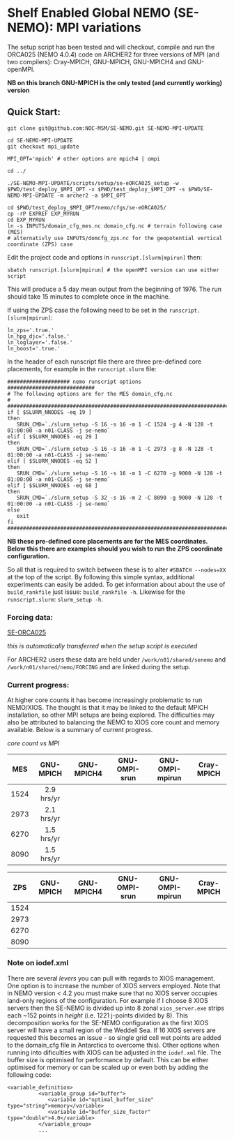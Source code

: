 # Shelf Enabled Global NEMO (SE-NEMO): MPI variations

The setup script has been tested and will checkout, compile and run the ORCA025 (NEMO 4.0.4) code on ARCHER2 for three versions of MPI (and two compilers): Cray-MPICH, GNU-MPICH, GNU-MPICH4 and GNU-openMPI.

**NB on this branch GNU-MPICH is the only tested (and currently working) version**

## Quick Start:

```
git clone git@github.com:NOC-MSM/SE-NEMO.git SE-NEMO-MPI-UPDATE

cd SE-NEMO-MPI-UPDATE
git checkout mpi_update

MPI_OPT='mpich' # other options are mpich4 | ompi

cd ../

./SE-NEMO-MPI-UPDATE/scripts/setup/se-eORCA025_setup -w $PWD/test_deploy_$MPI_OPT -x $PWD/test_deploy_$MPI_OPT -s $PWD/SE-NEMO-MPI-UPDATE -m archer2 -a $MPI_OPT

cd $PWD/test_deploy_$MPI_OPT/nemo/cfgs/se-eORCA025/
cp -rP EXPREF EXP_MYRUN
cd EXP_MYRUN
ln -s INPUTS/domain_cfg_mes.nc domain_cfg.nc # terrain following case (MES)
# alternativly use INPUTS/domcfg_zps.nc for the geopotential vertical coordinate (ZPS) case
```
Edit the project code and options in  `runscript.[slurm|mpirun]` then:
```
sbatch runscript.[slurm|mpirun] # the openMPI version can use either script
```
This will produce a 5 day mean output from the beginning of 1976. The run should take 15 minutes to complete once in the machine.

If using the ZPS case the following need to be set in the `runscript.[slurm|mpirun]`:
```
ln_zps='.true.'
ln_hpg_djc='.false.'
ln_loglayer='.false.'
ln_boost='.true.'
```

In the header of each runscript file there are three pre-defined core placements, for example in the `runscript.slurm` file:
```
#################### nemo runscript options ############################
# The following options are for the MES domain_cfg.nc                  #
########################################################################
if [ $SLURM_NNODES -eq 19 ]
then
   SRUN_CMD=`./slurm_setup -S 16 -s 16 -m 1 -C 1524 -g 4 -N 128 -t 01:00:00 -a n01-CLASS -j se-nemo`
elif [ $SLURM_NNODES -eq 29 ]
then
   SRUN_CMD=`./slurm_setup -S 16 -s 16 -m 1 -C 2973 -g 8 -N 128 -t 01:00:00 -a n01-CLASS -j se-nemo`
elif [ $SLURM_NNODES -eq 52 ]
then
   SRUN_CMD=`./slurm_setup -S 16 -s 16 -m 1 -C 6270 -g 9000 -N 128 -t 01:00:00 -a n01-CLASS -j se-nemo`
elif [ $SLURM_NNODES -eq 68 ]
then
   SRUN_CMD=`./slurm_setup -S 32 -s 16 -m 2 -C 8090 -g 9000 -N 128 -t 01:00:00 -a n01-CLASS -j se-nemo`
else
   exit
fi
########################################################################
```
**NB these pre-defined core placements are for the MES coordinates. Below this there are examples should you wish to run the ZPS coordinate configuration.**

So all that is required to switch between these is to alter `#SBATCH --nodes=XX` at the top of the script. By following this simple syntax, additional experiments can easily be added. To get information about about the use of `build_rankfile` just issue: `build_rankfile -h`. Likewise for the `runscript.slurm`: `slurm_setup -h`.

### Forcing data:

[SE-ORCA025](http://gws-access.ceda.ac.uk/public/jmmp_collab/)

_this is automatically transferred when the setup script is executed_

For ARCHER2 users these data are held under `/work/n01/shared/senemo` and `/work/n01/shared/nemo/FORCING` and are linked during the setup.

### Current progress:

At higher core counts it has become increasingly problematic to run NEMO/XIOS. The thought is that it may be linked to the default MPICH installation, so other MPI setups are being explored. The difficulties may also be attributed to balancing the NEMO to XIOS core count and memory available. Below is a summary of current progress.

_core count vs MPI_

|  MES    | GNU-MPICH                      | GNU-MPICH4                           | GNU-OMPI-srun|  GNU-OMPI-mpirun| Cray-MPICH |
| :----:  |  :----:                    |   :----:                         |:----:  |:----:  |:----:  |
| 1524    | 2.9 hrs/yr | | | |
| 2973    | 2.1 hrs/yr | | | |
| 6270    | 1.5 hrs/yr | | | |
| 8090    | 1.5 hrs/yr | | | |

|  ZPS    | GNU-MPICH                      | GNU-MPICH4                           | GNU-OMPI-srun|  GNU-OMPI-mpirun| Cray-MPICH |
| :----:  |  :----:                    |   :----:                         |:----:  |:----:  |:----:  |
| 1524    |  | | | |
| 2973    |  | | | |
| 6270    |  | | | |
| 8090    |  | | | |



### Note on iodef.xml

There are several *levers* you can pull with regards to XIOS management. One option is to increase the number of XIOS servers employed. Note that in NEMO version < 4.2 you must make sure that no XIOS server occupies land-only regions of the configuration. For example if I choose 8 XIOS servers then the SE-NEMO is divided up into 8 zonal `xios_server.exe` strips each ~152 points in *height* (i.e. 1221 j-points divided by 8). This decomposition works for the SE-NEMO configuration as the first XIOS server will have a small region of the Weddell Sea. If 16 XIOS servers are requested this becomes an issue - so single grid cell wet points are added to the domain_cfg file in Antarctica to overcome this). Other options when running into dificulties with XIOS can be adjusted in the `iodef.xml` file. The buffer size is optimised for performance by default. This can be either optimised for memory or can be scaled up or even both by adding the following code:

```
<variable_definition>
          <variable_group id="buffer">
             <variable id="optimal_buffer_size" type="string">memory</variable>
             <variable id="buffer_size_factor" type="double">4.0</variable>
          </variable_group>
          ...
```
          
